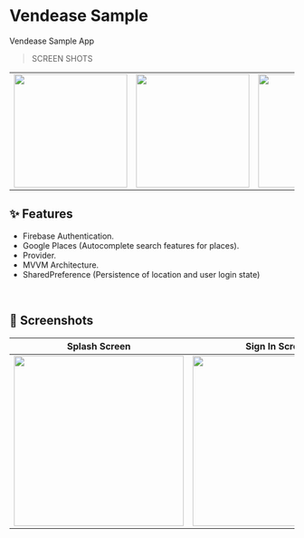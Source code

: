 # Vendease Sample

Vendease Sample App

>SCREEN SHOTS

<div style="text-align: center"><table><tr>
  <td style="text-align: center">
  <img src="./ss/ss1.jpg" width="200"/>
</td>
  <td style="text-align: center">
  <img src="./ss/ss2.jpg" width="200"/>
</td>
<td style="text-align: center">
<img src="./ss/3.jpg" width="200"/>
</td>
  <td style="text-align: center">
<img src="./ss/vendease-sample.mp4" width="200"/>
</td>
</tr></table></div>

## ✨ Features
* Firebase Authentication.
* Google Places (Autocomplete search features for places).
* Provider.
* MVVM Architecture.
* SharedPreference (Persistence of location and user login state)

<br>

## 📸 Screenshots
| Splash Screen| Sign In Screen| Sign Up Screen|
|------|-------|-------|
|<img src="ss/ss1.jpg" width="300">|<img src="ss/ss2.jpg" width="300">|<img src="ss/ss3.jpg" width="300">|
